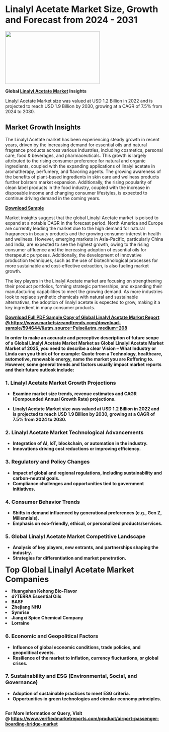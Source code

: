<H1>Linalyl Acetate Market Size, Growth and Forecast from 2024 - 2031</H1><img class="aligncenter size-medium wp-image-584254" src="https://thirdeyenews.in/wp-content/uploads/2024/09/Global-Market-Research-300x168.jpeg" alt="" width="300" height="168" /><p><strong>Global&nbsp;<a href="https://www.marketsizeandtrends.com/download-sample/594644/&amp;utm_source=Pulse&amp;utm_medium=208">Linalyl Acetate Market</a> Insights</strong></p><p>Linalyl Acetate Market size was valued at USD 1.2 Billion in 2022 and is projected to reach USD 1.9 Billion by 2030, growing at a CAGR of 7.5% from 2024 to 2030.</p><p><h2>Market Growth Insights</h2> <p>The Linalyl Acetate market has been experiencing steady growth in recent years, driven by the increasing demand for essential oils and natural fragrance products across various industries, including cosmetics, personal care, food & beverages, and pharmaceuticals. This growth is largely attributed to the rising consumer preference for natural and organic ingredients, coupled with the expanding applications of linalyl acetate in aromatherapy, perfumery, and flavoring agents. The growing awareness of the benefits of plant-based ingredients in skin care and wellness products further bolsters market expansion. Additionally, the rising popularity of clean label products in the food industry, coupled with the increase in disposable income and changing consumer lifestyles, is expected to continue driving demand in the coming years.</p> <p><strong><a href="#">Download Sample</a></strong></p> <p>Market insights suggest that the global Linalyl Acetate market is poised to expand at a notable CAGR in the forecast period. North America and Europe are currently leading the market due to the high demand for natural fragrances in beauty products and the growing consumer interest in health and wellness. However, emerging markets in Asia-Pacific, particularly China and India, are expected to see the highest growth, owing to the rising consumer affluence and the increasing adoption of essential oils for therapeutic purposes. Additionally, the development of innovative production techniques, such as the use of biotechnological processes for more sustainable and cost-effective extraction, is also fueling market growth.</p> <p>The key players in the Linalyl Acetate market are focusing on strengthening their product portfolios, forming strategic partnerships, and expanding their manufacturing capabilities to meet the growing demand. As more industries look to replace synthetic chemicals with natural and sustainable alternatives, the adoption of linalyl acetate is expected to grow, making it a key ingredient in many consumer products.</p> <p><strong><a href="#"></p><p><span class=""><strong>Download Full PDF Sample Copy of Global Linalyl Acetate Market Report</strong> @ <a href="https://www.marketsizeandtrends.com/download-sample/594644/&amp;utm_source=Pulse&amp;utm_medium=208" target="_blank">https://www.marketsizeandtrends.com/download-sample/594644/&amp;utm_source=Pulse&amp;utm_medium=208</a></span></p><p>In order to make an accurate and perceptive description of future scope of a Global&nbsp;Linalyl Acetate Market Market as Global&nbsp;Linalyl Acetate Market Market of 2025, you need to describe a clear Vision &ndash; What Industry or Linda can you think of for example: Quote from a Technology, healthcare, automotive, renewable energy, name the market you are Reffering to. However, some general trends and factors usually impact market reports and their future outlook include:</p><h3>1.&nbsp;<strong>Linalyl Acetate Market Growth Projections</strong></h3><ul><li>Examine market size trends, revenue estimates and CAGR (Compounded Annual Growth Rate) projections.</li><li><p>Linalyl Acetate Market size was valued at USD 1.2 Billion in 2022 and is projected to reach USD 1.9 Billion by 2030, growing at a CAGR of 7.5% from 2024 to 2030.</p></li></ul><h3>2.&nbsp;<strong>Linalyl Acetate Market Technological Advancements</strong></h3><ul><li>Integration of AI, IoT, blockchain, or automation in the industry.</li><li>Innovations driving cost reductions or improving efficiency.</li></ul><h3>3.&nbsp;<strong>Regulatory and Policy Changes</strong></h3><ul><li>Impact of global and regional regulations, including sustainability and carbon-neutral goals.</li><li>Compliance challenges and opportunities tied to government initiatives.</li></ul><h3>4.&nbsp;<strong>Consumer Behavior Trends</strong></h3><ul><li>Shifts in demand influenced by generational preferences (e.g., Gen Z, Millennials).</li><li>Emphasis on eco-friendly, ethical, or personalized products/services.</li></ul><h3>5.&nbsp;<strong>Global Linalyl Acetate Market Competitive Landscape</strong></h3><ul><li>Analysis of key players, new entrants, and partnerships shaping the industry.</li><li>Strategies for differentiation and market penetration.</li></ul><p data-pm-slice="1 1 []"><span style="color: inherit; font-family: inherit; font-size: 25px;">Top Global Linalyl Acetate Market Companies</span></p><div class="" data-test-id=""><p><li>Huangshan Kehong Bio-Flavor</li><li> d?TERRA Essential Oils</li><li> BASF</li><li> Zhejiang NHU</li><li> Symrise</li><li> Jiangxi Spice Chemical Company</li><li> Lorraine</li></p></div><h3>6.&nbsp;<strong>Economic and Geopolitical Factors</strong></h3><ul><li>Influence of global economic conditions, trade policies, and geopolitical events.</li><li>Resilience of the market to inflation, currency fluctuations, or global crises.</li></ul><h3>7.&nbsp;<strong>Sustainability and ESG (Environmental, Social, and Governance)</strong></h3><ul><li>Adoption of sustainable practices to meet ESG criteria.</li><li>Opportunities in green technologies and circular economy principles.</li></ul><h2><strong style="font-size: 14px;">For More Information or Query, Visit @&nbsp;</strong><a style="background-color: #ffffff; font-size: 14px;" href="https://www.marketsizeandtrends.com/report/linalyl-acetate-market/" target="_blank">https://www.verifiedmarketreports.com/product/airport-passenger-boarding-bridge-market</a></h2>
